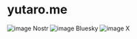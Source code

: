 # yutaro.me
![image Nostr](https://yutaro.me/wp-content/uploads/2024/04/Nostr-top.png)
![image Bluesky](https://yutaro.me/wp-content/uploads/2024/04/Bluesky-top.png)
![image X](https://yutaro.me/wp-content/uploads/2024/05/061D94FA-5D24-4172-BE63-78D83EB0CB6F.png)
